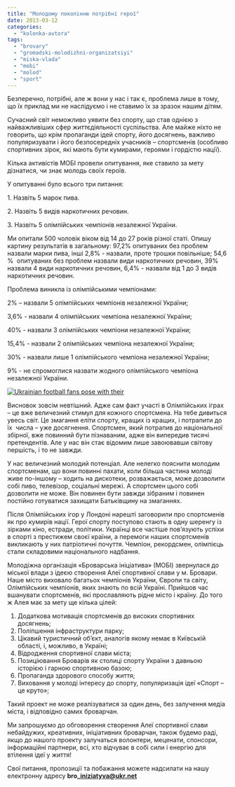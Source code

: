 ```yaml
---
title: "Молодому поколінню потрібні герої"
date: 2013-03-12
categories: 
  - "kolonka-avtora"
tags: 
  - "brovary"
  - "gromadski-molodizhni-organizatsiyi"
  - "miska-vlada"
  - "mobi"
  - "molod"
  - "sport"
---
```


Безперечно, потрібні, але ж вони у нас і так є, проблема лише в тому, що їх приклад ми не наслідуємо і не ставимо їх за зразок нашим дітям.

Cучасний світ неможливо уявити без спорту, що став однією з найважливіших сфер життєдіяльності суспільства. Але майже ніхто не говорить, що крім пропаганди ідей спорту, його досягнень, важливо популяризувати і його безпосередніх учасників – спортсменів (особливо спортивних зірок, які мають бути кумирами, героями і гордістю нації).

Кілька активістів МОБІ провели опитування, яке ставило за мету дізнатися, чи знає молодь своїх героїв.

У опитуванні було всього три питання:

1\. Назвіть 5 марок пива.

2\. Назвіть 5 видів наркотичних речовин.

3\. Назвіть 5 олімпійських чемпіонів незалежної України.

Ми опитали 500 чоловік віком від 14 до 27 років різної статі. Опишу картину результатів в загальному: 97,2% опитуваних без проблем назвали марки пива, інші 2,8% - назвали, проте трошки повільніше; 54,6 %  опитуваних без проблем назвали види наркотичних речовин, 39% назвали 4 види наркотичних речовин, 6,4% - назвали від 1 до 3 видів наркотичних речовин.

Проблема виникла із олімпійськими чемпіонами:

2% – назвали 5 олімпійських чемпіонів незалежної України;

3,6% - назвали 4 олімпійських чемпіона незалежної України;

40% - назвали 3 олімпійських чемпіони незалежної України;

15,4% - назвали 2 олімпійських чемпіона незалежної України;

30% - назвали лише 1 олімпійського чемпіона незалежної України;

9% - не спромоглися назвати жодного олімпійського чемпіона незалежної України.

[![Ukrainian football fans pose with their](https://mpz.brovary.org/wp-content/uploads/2013/03/eb2faf92bb7d586d25810739c3dfc107-getty-511600332.1.jpg)](https://mpz.brovary.org/wp-content/uploads/2013/03/eb2faf92bb7d586d25810739c3dfc107-getty-511600332.1.jpg)

Висновок зовсім невтішний. Адже сам факт участі в Олімпійських іграх – це вже величезний стимул для кожного спортсмена. На тебе дивиться увесь світ. Це змагання еліти спорту, кращих із кращих, і потрапити до їх  числа – уже досягнення. Спортсмен, який потрапив до національної збірної, вже повинний бути пізнаваним, адже він випередив тисячі претендентів. Але у нас він стає відомим лише завоювавши світову першість, і то не завжди.

У нас величезний молодий потенціал. Але нелегко пояснити молодим спортсменам, що вони повинні пахати, коли більша частина молоді живе по-іншому – ходить на дискотеки, розважається, може дозволити собі пиво, телевізор, соціальні мережі. А спортсмен цього собі дозволити не може. Він повинен бути завжди зібраним і повинен постійно готуватися захищати Батьківщину на змаганнях.

Після Олімпійських ігор у Лондоні нарешті заговорили про спортсменів як про кумирів нації. Герої спорту поступово стають в одну шеренгу із зірками кіно, естради, політики. Українці все частіше пов’язують успіхи в спорті з престижем своєї країни, а перемоги наших спортсменів викликають у них патріотичні почуття. Чемпіон, рекордсмен, олімпієць стали складовими національного надбання.

Молодіжна організація «Броварська ініціатива» (МОБІ) звернулася до міської влади з ідеєю створення Алеї спортивної слави у м. Бровари. Наше місто виховало багатьох чемпіонів України, Європи та світу, Олімпійських чемпіонів, яких знають по всій Україні. Прийшов час вшанувати спортсменів, які прославляють рідне місто і країну. До того ж Алея має за мету ще кілька цілей:

1. Додаткова мотивація спортсменів до високих спортивних досягнень;
2. Поліпшення інфраструктури парку;
3. Цікавий туристичний об’єкт, аналогів якому немає в Київській області, і, можливо, в Україні;
4. Відродження спортивної слави міста;
5. Позиціювання Броварів як столиці спорту України з давньою історією і гарною спортивною базою;
6. Пропаганда здорового способу життя;
7. Виховання у молоді інтересу до спорту, популяризація ідеї «Спорт – це круто»;

Такий проект не може реалізуватися за один день, без залучення медіа міста, і відповідно самих броварчан.

Ми запрошуємо до обговорення створення Алеї спортивної слави небайдужих, креативних, ініціативних броварчан, також будемо раді, якщо до нашого проекту залучаться волонтери, меценати, спонсори, інформаційні партнери, всі, хто відчуває в собі сили і енергію для втілення ідеї у життя!

Свої питання, пропозиції та побажання можете надсилати на нашу електронну адресу **bro\_iniziatyva@ukr.net**
